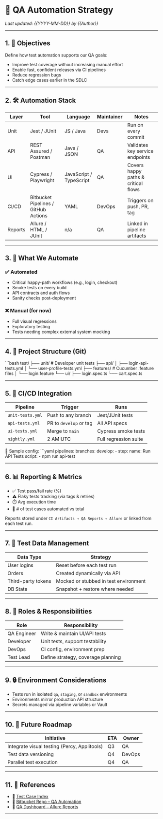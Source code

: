 
# 🧪 QA Automation Strategy

_Last updated: {{YYYY-MM-DD}} by {{Author}}_

---

## 1. 🎯 Objectives

Define how test automation supports our QA goals:

- Improve test coverage without increasing manual effort
- Enable fast, confident releases via CI pipelines
- Reduce regression bugs
- Catch edge cases earlier in the SDLC

---

## 2. 🛠️ Automation Stack

| Layer | Tool | Language | Maintainer | Notes |
|-------|------|----------|------------|-------|
| Unit | Jest / JUnit | JS / Java | Devs | Run on every commit |
| API | REST Assured / Postman | Java / JSON | QA | Validates key service endpoints |
| UI | Cypress / Playwright | JavaScript / TypeScript | QA | Covers happy paths & critical flows |
| CI/CD | Bitbucket Pipelines / GitHub Actions | YAML | DevOps | Triggers on push, PR, tag |
| Reports | Allure / HTML / JUnit | n/a | QA | Linked in pipeline artifacts |

---

## 3. 🤖 What We Automate

### ✅ Automated
- Critical happy-path workflows (e.g., login, checkout)
- Smoke tests on every build
- API contracts and auth flows
- Sanity checks post-deployment

### ❌ Manual (for now)
- Full visual regressions
- Exploratory testing
- Tests needing complex external system mocking

---

## 4. 📂 Project Structure (Git)

\`\`\`bash
test/
├── unit/                # Developer unit tests
├── api/
│   ├── login-api-tests.yml
│   └── user-profile-tests.yml
├── features/            # Cucumber .feature files
│   └── login.feature
└── ui/
    ├── login.spec.ts
    └── cart.spec.ts

---

## 5. 🚀 CI/CD Integration

| Pipeline | Trigger | Runs |
|----------|---------|------|
| `unit-tests.yml` | Push to any branch | Jest/JUnit tests |
| `api-tests.yml` | PR to `develop` or tag | All API specs |
| `ui-tests.yml` | Merge to `main` | Cypress smoke tests |
| `nightly.yml` | 2 AM UTC | Full regression suite |

📎 Sample config:
\`\`\`yaml
pipelines:
  branches:
    develop:
      - step:
          name: Run API Tests
          script:
            - npm run api-test

---

## 6. 📊 Reporting & Metrics

- ✅ Test pass/fail rate (%)
- ⚠️ Flaky tests tracking (via tags & retries)
- ⏱️ Avg execution time
- 🧮 # of test cases automated vs total

Reports stored under `CI Artifacts → QA Reports → Allure` or linked from each test run.

---

## 7. 🧹 Test Data Management

| Data Type | Strategy |
|-----------|----------|
| User logins | Reset before each test run |
| Orders | Created dynamically via API |
| Third-party tokens | Mocked or stubbed in test environment |
| DB State | Snapshot + restore where needed |

---

## 8. 👥 Roles & Responsibilities

| Role | Responsibility |
|------|----------------|
| QA Engineer | Write & maintain UI/API tests |
| Developer | Unit tests, support testability |
| DevOps | CI config, environment prep |
| Test Lead | Define strategy, coverage planning |

---

## 9. 🔒 Environment Considerations

- Tests run in isolated `qa`, `staging`, or `sandbox` environments
- Environments mirror production API structure
- Secrets managed via pipeline variables or Vault

---

## 10. 🧭 Future Roadmap

| Initiative | ETA | Owner |
|------------|-----|-------|
| Integrate visual testing (Percy, Applitools) | Q3 | QA |
| Test data versioning | Q4 | DevOps |
| Parallel test execution | Q4 | QA |

---

## 11. 🔗 References

- 🔗 [Test Case Index](https://confluence.example.com/display/QA/Test+Case+Library)
- 🔗 [Bitbucket Repo – QA Automation](https://bitbucket.org/org/repo)
- 🔗 [QA Dashboard – Allure Reports](https://ci.example.com/reports)

---
